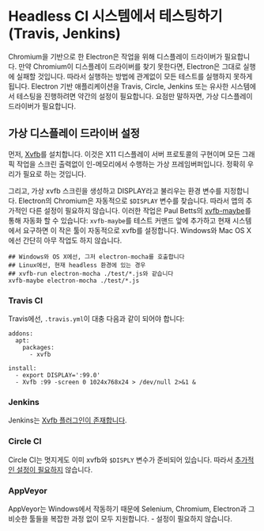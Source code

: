 # Headless CI 시스템에서 테스팅하기 (Travis, Jenkins)

Chromium을 기반으로 한 Electron은 작업을 위해 디스플레이 드라이버가 필요합니다.
만약 Chromium이 디스플레이 드라이버를 찾기 못한다면, Electron은 그대로 실행에
실패할 것입니다. 따라서 실행하는 방법에 관계없이 모든 테스트를 실행하지 못하게 됩니다.
Electron 기반 애플리케이션을 Travis, Circle, Jenkins 또는 유사한 시스템에서 테스팅을
진행하려면 약간의 설정이 필요합니다. 요점만 말하자면, 가상 디스플레이 드라이버가
필요합니다.

## 가상 디스플레이 드라이버 설정

먼저, [Xvfb](https://en.wikipedia.org/wiki/Xvfb)를 설치합니다. 이것은 X11
디스플레이 서버 프로토콜의 구현이며 모든 그래픽 작업을 스크린 출력없이 인-메모리에서
수행하는 가상 프레임버퍼입니다. 정확히 우리가 필요로 하는 것입니다.

그리고, 가상 xvfb 스크린을 생성하고 DISPLAY라고 불리우는 환경 변수를 지정합니다.
Electron의 Chromium은 자동적으로 `$DISPLAY` 변수를 찾습니다. 따라서 앱의 추가적인
다른 설정이 필요하지 않습니다. 이러한 작업은 Paul Betts의
[xvfb-maybe](https://github.com/paulcbetts/xvfb-maybe)를 통해 자동화 할 수
있습니다: `xvfb-maybe`를 테스트 커맨드 앞에 추가하고 현재 시스템에서 요구하면
이 작은 툴이 자동적으로 xvfb를 설정합니다. Windows와 Mac OS X에선 간단히 아무 작업도
하지 않습니다.

```
## Windows와 OS X에선, 그저 electron-mocha를 호출합니다
## Linux에선, 현재 headless 환경에 있는 경우
## xvfb-run electron-mocha ./test/*.js와 같습니다
xvfb-maybe electron-mocha ./test/*.js
```

### Travis CI

Travis에선, `.travis.yml`이 대충 다음과 같이 되어야 합니다:

```
addons:
  apt:
    packages:
      - xvfb

install:
  - export DISPLAY=':99.0'
  - Xvfb :99 -screen 0 1024x768x24 > /dev/null 2>&1 &
```

### Jenkins

Jenkins는 [Xvfb 플러그인이 존재합니다](https://wiki.jenkins-ci.org/display/JENKINS/Xvfb+Plugin).

### Circle CI

Circle CI는 멋지게도 이미 xvfb와 `$DISPLY` 변수가 준비되어 있습니다. 따라서
[추가적인 설정이 필요하지](https://circleci.com/docs/environment#browsers) 않습니다.

### AppVeyor

AppVeyor는 Windows에서 작동하기 때문에 Selenium, Chromium, Electron과 그 비슷한
툴들을 복잡한 과정 없이 모두 지원합니다. - 설정이 필요하지 않습니다.
